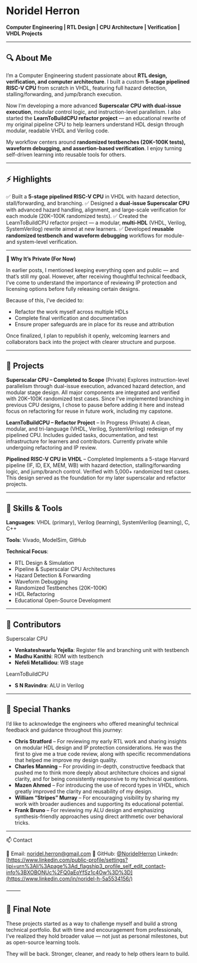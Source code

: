 # Noridel Herron

**Computer Engineering | RTL Design | CPU Architecture | Verification | VHDL Projects**

---

## 🔍 About Me

I’m a Computer Engineering student passionate about **RTL design, verification, and computer architecture**. I built a custom **5-stage pipelined RISC-V CPU** from scratch in VHDL, featuring full hazard detection, stalling/forwarding, and jump/branch execution.

Now I’m developing a more advanced **Superscalar CPU with dual-issue execution**, modular control logic, and instruction-level parallelism. I also started the **LearnToBuildCPU refactor project** — an educational rewrite of my original pipeline CPU to help learners understand HDL design through modular, readable VHDL and Verilog code.

My workflow centers around **randomized testbenches (20K–100K tests), waveform debugging, and assertion-based verification**. I enjoy turning self-driven learning into reusable tools for others.

---

## ⚡ Highlights
✅ Built a **5-stage pipelined RISC-V CPU** in VHDL with hazard detection, stall/forwarding, and branching.
✅ Designed a **dual-issue Superscalar CPU** with advanced hazard handling, alignment, and large-scale verification for each module (20K–100K randomized tests).
✅ Created the LearnToBuildCPU refactor project — a modular, **multi-HDL** (VHDL, Verilog, SystemVerilog) rewrite aimed at new learners.
✅ Developed **reusable randomized testbench and waveform debugging** workflows for module- and system-level verification.

---

**🔐 Why It’s Private (For Now)**

In earlier posts, I mentioned keeping everything open and public — and that’s still my goal. However, after receiving thoughtful technical feedback, I’ve come to understand the importance of reviewing IP protection and licensing options before fully releasing certain designs.

Because of this, I’ve decided to:
- Refactor the work myself across multiple HDLs
- Complete final verification and documentation
- Ensure proper safeguards are in place for its reuse and attribution

Once finalized, I plan to republish it openly, welcoming learners and collaborators back into the project with clearer structure and purpose.

---

## 🚧 Projects

**Superscalar CPU – Completed to Scope** (Private)
Explores instruction-level parallelism through dual-issue execution, advanced hazard detection, and modular stage design. All major components are integrated and verified with 20K–100K randomized test cases. Since I’ve implemented branching in previous CPU designs, I chose to pause before adding it here and instead focus on refactoring for reuse in future work, including my capstone.

**LearnToBuildCPU – Refactor Project** – In Progress (Private)
A clean, modular, and tri-language (VHDL, Verilog, SystemVerilog) redesign of my pipelined CPU. Includes guided tasks, documentation, and test infrastructure for learners and contributors. Currently private while undergoing refactoring and IP review.

**Pipelined RISC-V CPU in VHDL** – Completed
Implements a 5-stage Harvard pipeline (IF, ID, EX, MEM, WB) with hazard detection, stalling/forwarding logic, and jump/branch control. Verified with 5,000+ randomized test cases. This design served as the foundation for my later superscalar and refactor projects.

---

## 🧠 Skills & Tools

**Languages**:
VHDL (primary), Verilog (learning), SystemVerilog (learning), C, C++

**Tools**:
Vivado, ModelSim, GitHub

**Technical Focus**:
- RTL Design & Simulation
- Pipeline & Superscalar CPU Architectures
- Hazard Detection & Forwarding
- Waveform Debugging
- Randomized Testbenches (20K–100K)
- HDL Refactoring
- Educational Open-Source Development

---

## 🤝 Contributors

Superscalar CPU
- **Venkateshwarlu Yejella**: Register file and branching unit with testbench
- **Madhu Kanithi**: ROM with testbench
- **Nefeli Metallidou**: WB stage

LearnToBuildCPU
- **S N Ravindra**: ALU in Verilog

---

## 🙏 Special Thanks

I’d like to acknowledge the engineers who offered meaningful technical feedback and guidance throughout this journey:
- **Chris Stratford** – For reviewing my early RTL work and sharing insights on modular HDL design and IP protection considerations. He was the first to give me a true code review, along with specific recommendations that helped me improve my design quality.
- **Charles Manning** – For providing in-depth, constructive feedback that pushed me to think more deeply about architecture choices and signal clarity, and for being consistently responsive to my technical questions.
- **Mazen Ahmed** – For introducing the use of record types in VHDL, which greatly improved the clarity and reusability of my design.
- **William “Stripes” Murray** – For encouraging visibility by sharing my work with broader audiences and supporting its educational potential.
- **Frank Bruno** – For reviewing my ALU design and emphasizing synthesis-friendly approaches using direct arithmetic over behavioral tricks.

---

📫 Contact

📧 Email: noridel.herron@gmail.com
🔗 GitHub: [@NoridelHerron](https://github.com/NoridelHerron)
Linkedn: [https://www.linkedin.com/public-profile/settings?lipi=urn%3Ali%3Apage%3Ad_flagship3_profile_self_edit_contact-info%3BXOBONUc%2FQ0aEoYfSz1c4Ow%3D%3D](https://www.linkedin.com/in/noridel-h-5a5534156/)


⸻

## 📝 Final Note

These projects started as a way to challenge myself and build a strong technical portfolio. But with time and encouragement from professionals, I’ve realized they hold broader value — not just as personal milestones, but as open-source learning tools.

They will be back. Stronger, cleaner, and ready to help others learn to build.
